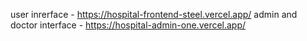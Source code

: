 user inrerface - https://hospital-frontend-steel.vercel.app/
admin and doctor interface - https://hospital-admin-one.vercel.app/
 
